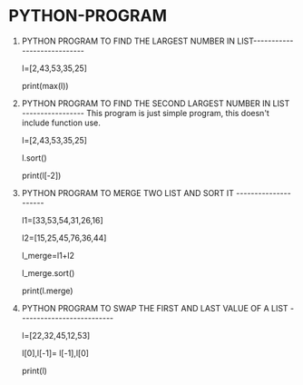 # PYTHON-PROGRAM
1. PYTHON PROGRAM TO FIND THE LARGEST NUMBER IN LIST----------------------------


   l=[2,43,53,35,25]
   
   print(max(l))


2. PYTHON PROGRAM TO FIND THE SECOND LARGEST NUMBER IN LIST -----------------
   This program is just simple program, this doesn't include function use.
   
 
 
   l=[2,43,53,35,25]
   
   l.sort()
   
   print(l[-2])
   
3. PYTHON PROGRAM TO MERGE TWO LIST AND SORT IT ---------------------
   
   
   
   
    l1=[33,53,54,31,26,16]
   
    l2=[15,25,45,76,36,44]
   
    l_merge=l1+l2
   
    l_merge.sort()
   
    print(l.merge)
    
    
4.  PYTHON PROGRAM TO SWAP THE FIRST AND LAST VALUE OF A LIST --------------------------

   
   
    l=[22,32,45,12,53]
    
    l[0],l[-1]= l[-1],l[0]
    
    print(l)
    
    
   
